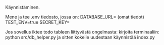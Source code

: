 Käynnistäminen.

Mene ja tee .env tiedosto, jossa on: 
DATABASE_URL= (omat tiedot)
TEST_ENV=true
SECRET_KEY=

Jos sovellus iktee todo tableen liittyvästä ongelmasta:
kirjoita terminaaliin:
python src/db_helper.py
ja sitten kokeile uudestaan käynnistää index.py